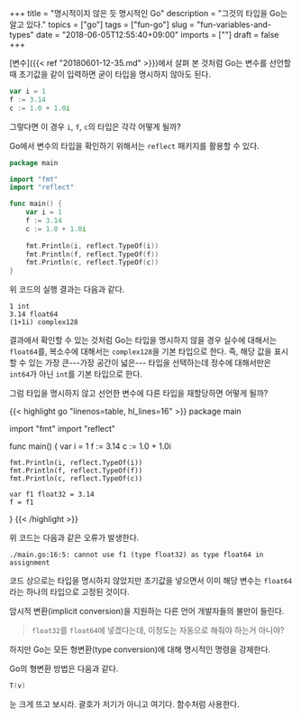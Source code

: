 +++
title = "명시적이지 않은 듯 명시적인 Go"
description = "그것의 타입을 Go는 알고 있다."
topics = ["go"]
tags = ["fun-go"]
slug = "fun-variables-and-types"
date = "2018-06-05T12:55:40+09:00"
imports = [""]
draft = false
+++

[변수]({{< ref "20180601-12-35.md" >}})에서 살펴 본 것처럼 Go는 변수를 선언할 때 초기값을 같이 입력하면 굳이 타입을 명시하지 않아도 된다.

```go
var i = 1
f := 3.14
c := 1.0 + 1.0i
```

그렇다면 이 경우 `i`, `f`, `c`의 타입은 각각 어떻게 될까?

Go에서 변수의 타입을 확인하기 위해서는 `reflect` 패키지를 활용할 수 있다.

```go
package main

import "fmt"
import "reflect"

func main() {
	var i = 1
	f := 3.14
	c := 1.0 + 1.0i
	
	fmt.Println(i, reflect.TypeOf(i))
	fmt.Println(f, reflect.TypeOf(f))
	fmt.Println(c, reflect.TypeOf(c))
}
```

위 코드의 실행 결과는 다음과 같다.

```
1 int
3.14 float64
(1+1i) complex128
```

결과에서 확인할 수 있는 것처럼 Go는 타입을 명시하지 않을 경우 실수에 대해서는 `float64`를, 복소수에 대해서는 `complex128`을 기본 타입으로 한다. 즉, 해당 값을 표시할 수 있는 가장 큰---가장 공간이 넓은--- 타입을 선택하는데 정수에 대해서만은 `int64`가 아닌 `int`를 기본 타입으로 한다.

그럼 타입을 명시하지 않고 선언한 변수에 다른 타입을 재할당하면 어떻게 될까?

{{< highlight go "linenos=table, hl_lines=16" >}}
package main

import "fmt"
import "reflect"

func main() {
	var i = 1
	f := 3.14
	c := 1.0 + 1.0i
	
	fmt.Println(i, reflect.TypeOf(i))
	fmt.Println(f, reflect.TypeOf(f))
	fmt.Println(c, reflect.TypeOf(c))
	
	var f1 float32 = 3.14
	f = f1
}
{{< /highlight >}}

위 코드는 다음과 같은 오류가 발생한다.

```
./main.go:16:5: cannot use f1 (type float32) as type float64 in assignment
```

코드 상으로는 타입을 명시하지 않았지만 초기값을 넣으면서 이미 해당 변수는 `float64`라는 하나의 타입으로 고정된 것이다. 

암시적 변환(implicit conversion)을 지원하는 다른 언어 개발자들의 불만이 들린다.

> `float32`를 `float64`에 넣겠다는데, 이정도는 자동으로 해줘야 하는거 아니야?

하지만 Go는 모든 형변환(type conversion)에 대해 명시적인 명령을 강제한다.

Go의 형변환 방법은 다음과 같다.

```go
T(v)
```

눈 크게 뜨고 보시라. 괄호가 저기가 아니고 여기다. 함수처럼 사용한다.

